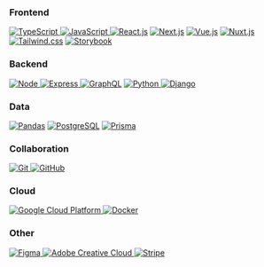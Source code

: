### Frontend
<a href="https://www.typescriptlang.org/" target="_blank"> <img src="https://img.shields.io/badge/Typescript-2F73BF?style=for-the-badge&logo=typescript&logoColor=white" alt="TypeScript"/> </a>
<a href="https://js.org/" target="_blank"> <img src="https://img.shields.io/badge/Javascript-FFD43B?style=for-the-badge&logo=javascript&logoColor=black" alt="JavaScript"/> </a>
 <a href="https://reactjs.org/" target="_blank"> <img src="https://img.shields.io/badge/react-61DAFB?style=for-the-badge&logo=react&logoColor=black" alt="React.js"/></a>
 <a href="https://nextjs.org/" target="_blank"> <img src="https://img.shields.io/badge/next.js-black?style=for-the-badge&logo=next.js&logoColor=white" alt="Next.js"/></a>
<a href="https://vuejs.org/" target="_blank"> <img src="https://img.shields.io/badge/vue-31A06F?style=for-the-badge&logo=vue.js&logoColor=white" alt="Vue.js"/></a>
<a href="https://nuxtjs.org/" target="_blank"> <img src="https://img.shields.io/badge/nuxt-00DC81?style=for-the-badge&logo=nuxt.js&logoColor=white" alt="Nuxt.js"/></a>
<a href="https://tailwindcss.com/" target="_blank"> <img src="https://img.shields.io/badge/Tailwind_CSS-06B6D4?style=for-the-badge&logo=tailwind-css&logoColor=white" alt="Tailwind.css"/></a>
<a href="https://storybook.js.org/" target="_blank"> <img src="https://img.shields.io/badge/-Storybook-FF4785?style=for-the-badge&logo=storybook&logoColor=white" alt="Storybook"/></a>
<br>
### Backend
<a href="[https://nodejs.org/en/](https://nodejs.org/en/)" target="_blank"> <img src="https://img.shields.io/badge/Node-76B062?style=for-the-badge&logo=nodedotjs&logoColor=white" alt="Node"/> </a>
<a href="[https://jupyter.org/](https://expressjs.com/de/)" target="_blank"> <img src="https://img.shields.io/badge/Express-EEEEEE?style=for-the-badge&logo=express&logoColor=black" alt="Express"/> </a>
<a href="https://graphql.org/" target="_blank"> <img src="https://img.shields.io/badge/GraphQL-DD34A6?style=for-the-badge&logo=graphql&logoColor=white" alt="GraphQL"/></a>
<a href="https://www.python.org" target="_blank"> <img src="https://img.shields.io/badge/Python-3776AB?style=for-the-badge&logo=python&logoColor=white" alt="Python"/> </a>
<a href="https://www.djangoproject.com/" target="_blank"> <img src="https://img.shields.io/badge/Django-092E20?style=for-the-badge&logo=django&logoColor=white" alt="Django"/> </a>
<br>
### Data
<a href="https://pandas.pydata.org/" target="_blank"> <img src="https://img.shields.io/badge/Pandas-2C2D72?style=for-the-badge&logo=pandas&logoColor=white" alt="Pandas"/></a>
<a href="https://www.postgresql.org/" target="_blank"> <img src="https://img.shields.io/badge/Postgres-4169E1?style=for-the-badge&logo=postgresql&logoColor=white" alt="PostgreSQL"/></a>
<a href="[https://graphql.org/](https://www.prisma.io/)" target="_blank"> <img src="https://img.shields.io/badge/PRIsma-273141?style=for-the-badge&logo=prisma&logoColor=white" alt="Prisma"/></a>
<br>
### Collaboration
<a href="https://git-scm.com/" target="_blank"> <img src="https://img.shields.io/badge/GIT-E44C30?style=for-the-badge&logo=git&logoColor=white" alt="Git"/> </a>
<a href="https://github.com/" target="_blank"> <img src="https://img.shields.io/badge/GitHub-100000?style=for-the-badge&logo=github&logoColor=white" alt="GitHub"></a>
<br>
### Cloud
<a href="https://cloud.google.com/" target="_blank"> <img src="https://img.shields.io/badge/GCP-%234285F4.svg?style=for-the-badge&logo=google-cloud&logoColor=white" alt="Google Cloud Platform"/> </a>
<a href="https://www.docker.com/" target="_blank"> <img src="https://img.shields.io/badge/docker-%230db7ed.svg?style=for-the-badge&logo=docker&logoColor=white" alt="Docker"/> </a>
<br>
### Other
<a href="https://www.figma.com/" target="_blank"> <img src="https://img.shields.io/badge/Figma-F24E1E?style=for-the-badge&logo=figma&logoColor=white" alt="Figma"/> </a>
<a href="https://www.adobe.com/de/creativecloud.html" target="_blank"> <img src="https://img.shields.io/badge/Creative%20Cloud-DA1F26?style=for-the-badge&logo=adobecreativecloud&logoColor=white" alt="Adobe Creative Cloud"/> </a>
<a href="https://stripe.com/en-gb-de" target="_blank"> <img src="https://img.shields.io/badge/stripe-635BFF?style=for-the-badge&logo=stripe&logoColor=white" alt="Stripe"/> </a>
